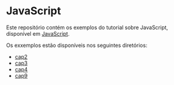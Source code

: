 # JavaScript

Este repositório contém os exemplos do tutorial sobre JavaScript, disponível em [JavaScript](./JavaScript.pdf).

Os exxemplos estão disponíveis nos seguintes diretórios:
    
- [cap2](./cap2)
- [cap3](./cap3)
- [cap4](./cap4)
- [cap9](./cap9)


